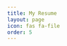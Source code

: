 ```yaml
---
title: My Resume
layout: page 
icon: fas fa-file
order: 5
---
```

<object data="../assets/Kranthi_resume.pdf" type='application/pdf' width="100%" height="100%" overflow="auto"></object>
